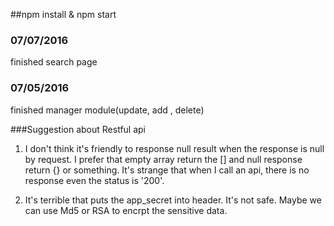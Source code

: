 
##npm install & npm start

### 07/07/2016
  finished search page 
### 07/05/2016 
  finished manager module(update, add , delete)

###Suggestion about Restful api
   1. I don't think  it's friendly to response null result when the response is null by request.
      I prefer that empty array return the [] and null response return {} or something. It's strange that when I call an api, there is no response even the status is '200'.

   2. It's terrible that puts the app_secret into header. It's not safe. Maybe we can use Md5 or RSA to encrpt the sensitive data.





